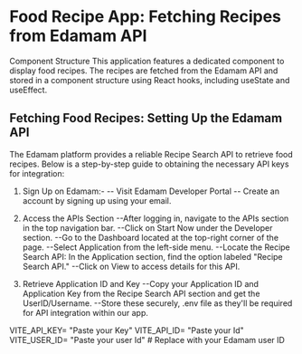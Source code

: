 # Food Recipe App: Fetching Recipes from Edamam API

Component Structure
This application features a dedicated component to display food recipes. The recipes are fetched from the Edamam API and stored in a component structure using React hooks, including useState and useEffect.

## Fetching Food Recipes: Setting Up the Edamam API

The Edamam platform provides a reliable Recipe Search API to retrieve food recipes. Below is a step-by-step guide to obtaining the necessary API keys for integration:

1. Sign Up on Edamam:-
  -- Visit Edamam Developer Portal
  -- Create an account by signing up using your email.

2. Access the APIs Section
  --After logging in, navigate to the APIs section in the top navigation bar.
  --Click on Start Now under the Developer section.
  --Go to the Dashboard located at the top-right corner of the page.
  --Select Application from the left-side menu.
  --Locate the Recipe Search API: In the Application section, find the option labeled "Recipe Search API."
  --Click on View to access details for this API.

3. Retrieve Application ID and Key
  --Copy your Application ID and Application Key  from the Recipe Search API section and get the UserID/Username.
  --Store these securely, .env file as they'll be required for API integration within our app.

  VITE_API_KEY= "Paste your Key"
  VITE_API_ID= "Paste your Id"
  VITE_USER_ID= "Paste your user Id"  # Replace with your Edamam user ID
